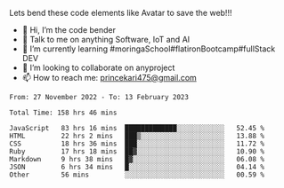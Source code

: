 Lets bend these code elements like Avatar to save the web!!!
- 👋 Hi, I’m the code bender
- 👀 Talk to me on anything Software, IoT and AI
- 🌱 I’m currently learning #moringaSchool#flatironBootcamp#fullStack DEV
- 💞️ I’m looking to collaborate on anyproject
- 📫 How to reach me: princekari475@gmail.com

<!--START_SECTION:waka-->

```text
From: 27 November 2022 - To: 13 February 2023

Total Time: 158 hrs 46 mins

JavaScript   83 hrs 16 mins  █████████████░░░░░░░░░░░░   52.45 %
HTML         22 hrs 2 mins   ███▒░░░░░░░░░░░░░░░░░░░░░   13.88 %
CSS          18 hrs 36 mins  ███░░░░░░░░░░░░░░░░░░░░░░   11.72 %
Ruby         17 hrs 18 mins  ██▓░░░░░░░░░░░░░░░░░░░░░░   10.90 %
Markdown     9 hrs 38 mins   █▓░░░░░░░░░░░░░░░░░░░░░░░   06.08 %
JSON         6 hrs 34 mins   █░░░░░░░░░░░░░░░░░░░░░░░░   04.14 %
Other        56 mins         ░░░░░░░░░░░░░░░░░░░░░░░░░   00.59 %
```

<!--END_SECTION:waka-->


<!---
prince475/prince475 is a ✨ special ✨ repository because its `README.md` (this file) appears on your GitHub profile.
You can click the Preview link to take a look at your changes.
--->
